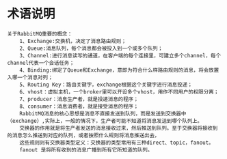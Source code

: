 # 术语说明
    关于RabbitMQ重要的概念：
        1、Exchange:交换机，决定了消息路由规则；
        2、Queue:消息队列，每个消息都会被投入到一个或多个队列；
        3、Channel:进行消息读写的通道，在客户端的每个连接里，可建立多个channel，每个channel代表一个会话任务；
        4、Binding:绑定了Queue和Exchange，意即为符合什么样路由规则的消息，将会放置入哪一个消息对列；
        5、Routing Key：路由关键字，exchange根据这个关键字进行消息投递；
        6、vhost：虚拟主机，一个broker里可以开设多个vhost，用作不同用户的权限分离；
        7、producer：消息生产者，就是投递消息的程序；
        8、consumer：消息消费者，就是接受消息的程序；
        RabbitMQ消息的核心思想是消息不直接发送到队列，而是发送到交换器中（exchange）,实际上，一般的情况下，生产者可能不知道将消息发送到哪个队列上。
        交换器的作用就是将生产者发送的消息接收过来，然后推送到队列。至于交换器将接收到的消息怎么推送到对应的队列，或者按照什么规则将消息推送出去，
        这些规则则有交换器类型定义：交换器的类型常用有三种direct、topic，fanout。
        fanout 是将所有收到的消息广播到所有它所知道的队列。